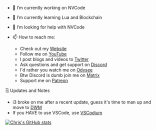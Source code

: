 
- 🔭 I’m currently working on NVCode

- 🌱 I’m currently learning Lua and Blockchain

- 🤔 I’m looking for help with NVCode

- 📫 How to reach me:

  - Check out my [Website](https://www.chrisatmachine.com/)
  - Follow me on [YouTube](https://www.youtube.com/channel/UCS97tchJDq17Qms3cux8wcA)
  - I post blogs and videos to [Twitter](https://twitter.com/chrisatmachine) 
  - Ask questions and get support on [Discord](https://discord.gg/Xb9B4Ny)
  - I'd rather you watch me on [Odysee](https://odysee.com/@chrisatmachine:f)
  - Btw Discord is dumb join me on [Matrix](https://matrix.to/#/+atmachine:matrix.org)
  - Support me on [Patreon](https://www.patreon.com/chrisatmachine)

🗒️ Updates and Notes

- i3 broke on me after a recent update, guess it's time to man up and move to [DWM](https://dwm.suckless.org/)
- If you HAVE to use VSCode, use [VSCodium](https://vscodium.com/)




[![Chris's GitHub stats](https://github-readme-stats.vercel.app/api?username=christianchiarulli&show_icons=true&theme=tokyonight)](https://github.com/anuraghazra/github-readme-stats)



